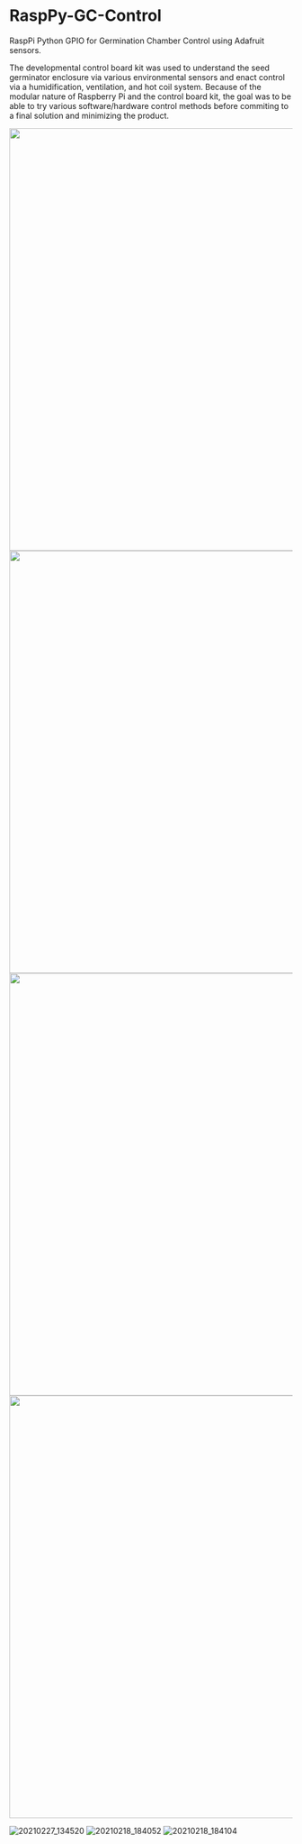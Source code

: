 # RaspPy-GC-Control
RaspPi Python GPIO for Germination Chamber Control using Adafruit sensors.

The developmental control board kit was used to understand the seed germinator enclosure via various environmental sensors and enact control via a humidification, ventilation, and hot coil system.
Because of the modular nature of Raspberry Pi and the control board kit, the goal was to be able to try various software/hardware control methods before commiting to a final solution and minimizing the product. 

<img src="https://user-images.githubusercontent.com/65429130/121252197-bba7d780-c875-11eb-9cf8-4d9eea2951f4.jpg" width = "750"> 
<img src="https://user-images.githubusercontent.com/65429130/121252211-bd719b00-c875-11eb-802b-f3374c08006a.jpg" width = "750"> 
<img src="https://user-images.githubusercontent.com/65429130/121252216-bea2c800-c875-11eb-82b6-e7162e870be3.jpg" width = "750"> 
<img src="https://user-images.githubusercontent.com/65429130/121252222-bfd3f500-c875-11eb-8b85-31e5ffa3cbea.jpg" width = "750"> 

![20210227_134520](https://user-images.githubusercontent.com/65429130/121252211-bd719b00-c875-11eb-802b-f3374c08006a.jpg)
![20210218_184052](https://user-images.githubusercontent.com/65429130/121252216-bea2c800-c875-11eb-82b6-e7162e870be3.jpg)
![20210218_184104](https://user-images.githubusercontent.com/65429130/121252222-bfd3f500-c875-11eb-8b85-31e5ffa3cbea.jpg)
